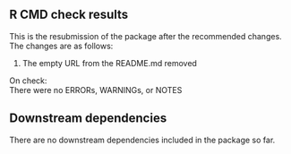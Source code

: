 ## R CMD check results

This is the resubmission of the package after the recommended changes. 
The changes are as follows:

1. The empty URL from the README.md removed

On check:  
There were no ERRORs, WARNINGs, or NOTES

## Downstream dependencies
There are no downstream dependencies included in the package so far.
  
